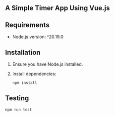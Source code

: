## A Simple Timer App Using Vue.js

## Requirements

* Node.js version: ^20.19.0

## Installation

1. Ensure you have Node.js installed.
2. Install dependencies:

   ```bash
   npm install
   ```

## Testing

```bash
npm run test
```

